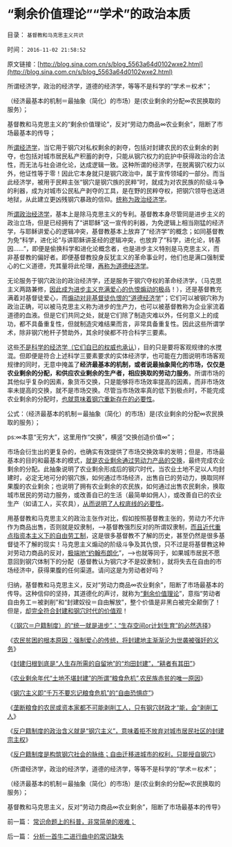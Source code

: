 # “剩余价值理论”“学术”的政治本质

目录： `基督教和马克思主义共识` 

时间： `2016-11-02 21:58:52` 

原文链接：[http://blog.sina.com.cn/s/blog_5563a64d0102wxe2.html](http://blog.sina.com.cn/s/blog_5563a64d0102wxe2.html)

所谓经济学，政治的经济学，道德的经济学，等等不是科学的“学术＝权术”；

（经济最基本的机制＝最抽象（简化）的市场）是(农业剩余的分配∞农民换取的服务）；

基督教和马克思主义的“剩余价值理论”，反对“劳动力商品∞农业剩余”，阻断了市场最基本的传导；

所[谓经济学](../../../2011/2/8/为什么引入数学的“经济学”都是伪科学？.md)，当它用于钢穴对私权剩余的剥夺，包括对封建农民的农业剩余的剥夺，也包括对城市居民私产积蓄的剥夺，只能从钢穴权力的庇护中获得政治的合法性，而无法与社会进化论，达成逻辑一致。这种所谓的经济学，在脱离钢穴权力以外，他证性等于零！因此它本身就只是钢穴政治中，属于宣传领域的一部分。而当此经济学，被用于民粹主张“钢穴是钢穴族的民粹”时，就成为对农民族的阶级斗争的利器，成为对城市公民私产剥夺的工具，是在野的民粹夺权，把钢穴领导也送进地狱，从此建立更凶残钢穴暴政的信仰。[统称为政治经济学](../../../2010/1/21/三种现代经济学体系和经济学的科学实证源.md)。

所[谓政治经济学](../../../2009/12/27/政治经济学是科学吗？计划经济的GDP是什么？.md)，基本上是除马克思主义的专利。基督教本身尽管同是进步主义的政治立场，但是已经拥有了“讲耶稣”这一宣传的利器，为免逻辑上相当刚猛的经济学，与耶稣讲爱心的逻辑冲突，基督教基本上放弃了“经济学”的概念；如同基督教为免“科学，进化论”与讲耶稣讲圣经的逻辑冲突，也放弃了“科学，进化论，转基因……”，即便是偷换科学和进化论概念者，也是进步主义特别是马克思主义，而非基督教的偏好者。即便基督教投身反犹主义的革命事业时，他们也是满口强制爱心的仁义道德，充其量将此伦理，[再称为道德经济学](../../../2011/12/8/中世纪延续至今的道德经济学.md)。

无论服务于钢穴政治的政治经济学，还是服务于钢穴夺权的革命经济学，（马克思主义两路兼修，[因此成为进步主义充满爱心的仇恨煽动的极](../../../2009/6/26/无私信仰者人格安附？.md)品！），还是基督教充满着对基督徒爱心，而[煽动对非基督徒仇恨的“道德经济学](../../../2011/12/8/中世纪道德经济学的通往奴役之路.md)”；它们可以被钢穴称为政治正确，可以被马克思主义称为进步的生产力，也可以被基督教称为企业家流着道德的血液。但是它们共同之处，就是它们除了制造灾难以外，任何意义上的成功，都不具备重复性，但就制造灾难结果而言，非常具备重复性。因此这些所谓学术，除非钢穴枪杆子赞助外，其余时侯都不符合科学三要素。

这些[不是科学的经济学（它们自已的权威也承认](../../../2011/12/9/世界上没有免费的午餐；别以为经济学都不是科学.md)），目的只是要将客观规律的水搅混。但即便是符合上述科学三要素要求的实体经济学，也可能在力图说明市场客观规律的同时，无意中掩盖了**经济最基本的机制，或者说最抽象简化的市场，仅仅是农业剩余的分配，和供应农业剩余的生产者，相应换取的劳动力服务**。所谓市场的其他似乎复杂的因素，象货币交换，只是能够将市场效率提高的因素，而非市场效率未提高的交换，就不是市场交换。尽管当市场效率真的低下到极点时，不能完成农业剩余的分配时，[也就意味着钢穴重新存在的必要性](../../../2016/7/26/阿西莫夫《钢穴》解读共产主义信仰，及“自由恐惧症”的英勇.md)。

公式：（经济最基本的机制＝最抽象（简化）的市场）是(农业剩余的分配∞农民换取的服务）；

ps:∞本意“无穷大”，这里用作“交换”，横竖“交换创造价值∞”；

市场会衍生出的更复杂的，也确实有效提供了市场交换效率的发明；但是，市场最基本的目的和最基本的模式，[就是农业剩余通过劳动力产品的交换](../../../2016/10/10/钢穴本来意义是国防；钢穴与后钢穴，都是农业剩余的分配系统；.md)，最终完成农业剩余的分配。此抽象说明了农业剩余形成后的钢穴时代，当农业土地不足以人均封建时，必定无地可分的钢穴族，如何通过市场经济，出售自已的劳动力，换取同样果腹的农业剩余；也说明了拥有农业剩余的农民族，如何通过出售农民剩余，换取城市居民的劳动力服务，或改善自已的生活（最简单如佣人），或改善自已的农业生产（如请工人，买农具），[从而说明了人权底线的必要性](../../../2016/10/6/钢穴化社会中“粮食危机，农业危机”的错觉,去钢穴化的复杂性.md)。

用基督教和马克思主义的政治主张作对比，假如按照基督教主张的，劳动力不允许作为商品出售，否则就是奴隶制，——>基督教强烈反对的所谓奴隶制，[而且近代重点指资本主义下的自由劳工制](../../../2016/6/17/颠倒基本事实后，基督教和马克思主义的《旧制度和大革命》.md)，这是很多基督教不了解的历史，甚至仍然是很多基督徒不了解的现实！马克思主义煽动的阶级斗争及其仇恨，只不过是将基督教这种对劳动力商品的反对，[极端地“约翰布朗化](../../../2011/7/9/战犯约翰.布朗的灵魂在地狱里腐烂!.md)”，——>也就等同于，如果城市居民不愿意回到钢穴体制下的分配（基督教认为钢穴才不是奴隶制），就将失去在自由的市场经济中，获得果腹的任何渠道。请问这是为劳动者好吗？

归纳，基督教和马克思主义，反对“劳动力商品∞农业剩余”，阻断了市场最基本的传导。这种信仰的坚持，其道德化的声讨，就称为[“剩余价值理论](../../../2011/8/26/基督教对高利贷和投机的偏见.md)”，意指“劳动者自由务工＝被剥削”和“封建奴役＝自由解放”，整个价值是非黑白被完全颠倒了！但是，[却完全符合封建和钢穴时代的价值观](../../../2016/10/26/分析一首牛二进行曲中的常识缺失.md)！

《[（钢穴＝户籍制度）的“统一就是进步”；“生存空间or计划生育”的必然选择](../../../2016/10/24/通过南北战争考察美国体制的合理性和缺陷.md)》

《[农民贫困的根本原因：强制爱心的传统，将封建地主渐渐沦为世袭被强奸的义务](../../../2016/10/25/“爱心社会，爱心时代，强制爱心”vs“自由，自由时代”.md)》

《[封建归根到底是“人生存所需的自留地”的“均田封建”，“耕者有其田”](../../../2016/10/27/封建本来的积极意义，“强制爱心”在封建法理中的合法性.md)》

《[农业剩余年代“土地不堪封建”的所谓“粮食危机”,农民族赤贫的唯一原因](../../../2016/10/28/“土地不堪封建”所谓“粮食危机”，钢穴让农民贫困的“必要性”.md)》

《[钢穴主义即“千万不要忘记粮食危机”的“自由恐惧症”](../../../2016/10/29/“房地产税，差饷”是英美社会的封建残余.md)》

《[垄断粮食的农民或资本家都不可能剥削工人，只有钢穴财政才“能，会”剥削工人](../../../2016/10/30/人道底线升级为人权底线，工人农民都不可能再被剥削.md)》

《[反户籍制度的政治含义就是“钢穴主义”，意味着拒不放弃对城市居民社区的封建宗主权](../../../2016/10/31/农民脱贫的极简要点.md)》

《[反户籍制度是构筑钢穴社会的脉络；自由迁移进城市的权利，只能授自钢穴](../../../2016/11/1/反户籍制度是构筑钢穴社会的脉络，基督教不是国际惯例；.md)》

《所谓经济学，政治的经济学，道德的经济学，等等不是科学的“学术＝权术”；

（经济最基本的机制＝最抽象（简化）的市场）是(农业剩余的分配∞农民换取的服务）；

基督教和马克思主义，反对“劳动力商品∞农业剩余”，阻断了市场最基本的传导》

前一篇： [常识命题上的科普，非常简单的艰难；](../../../2016/11/6/常识命题上的科普，非常简单的艰难；.md)

后一篇： [分析一首牛二进行曲中的常识缺失](../../../2016/10/26/分析一首牛二进行曲中的常识缺失.md)

